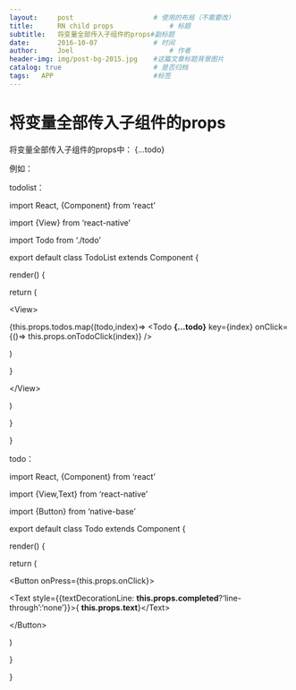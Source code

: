 ```yaml
---
layout:     post   				    # 使用的布局（不需要改）
title:      RN child props 				# 标题
subtitle:   将变量全部传入子组件的props#副标题
date:       2016-10-07 				# 时间
author:     Joel 						# 作者
header-img: img/post-bg-2015.jpg 	#这篇文章标题背景图片
catalog: true 						# 是否归档
tags:	APP							#标签
---
```

<h1><a id="props_1"></a>将变量全部传入子组件的props</h1>
<p>将变量全部传入子组件的props中： {…todo}</p>
<p>例如：</p>
<p>todolist：</p>
<p>import React, {Component} from ‘react’</p>
<p>import {View} from ‘react-native’</p>
<p>import Todo from ‘./todo’</p>
<p>export default class TodoList extends Component {</p>
<p>render() {</p>
<p>return (</p>
<p>&lt;View&gt;</p>
<p>{this.props.todos.map((todo,index)=&gt; &lt;Todo <strong>{…todo}</strong> key={index} onClick={()=&gt; this.props.onTodoClick(index)} /&gt;</p>
<p>)</p>
<p>}</p>
<p>&lt;/View&gt;</p>
<p>)</p>
<p>}</p>
<p>}</p>
<p>todo：</p>
<p>import React, {Component} from ‘react’</p>
<p>import {View,Text} from ‘react-native’</p>
<p>import {Button} from ‘native-base’</p>
<p>export default class Todo extends Component {</p>
<p>render() {</p>
<p>return (</p>
<p>&lt;Button onPress={this.props.onClick}&gt;</p>
<p>&lt;Text style={{textDecorationLine: <strong>this.props.completed</strong>?‘line-through’:‘none’}}&gt;{ <strong>this.props.text</strong>}&lt;/Text&gt;</p>
<p>&lt;/Button&gt;</p>
<p>)</p>
<p>}</p>
<p>}</p>
